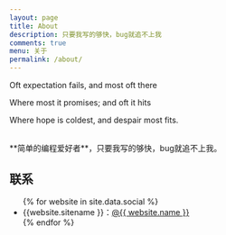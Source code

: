 ```yaml
---
layout: page
title: About
description: 只要我写的够快，bug就追不上我
comments: true
menu: 关于
permalink: /about/
---
```


Oft expectation fails, and most oft there

Where most it promises; and oft it hits

Where hope is coldest, and despair most fits.

<br>
**简单的编程爱好者**，只要我写的够快，bug就追不上我。

## 联系

<ul>
{% for website in site.data.social %}
<li>{{website.sitename }}：<a href="{{ website.url }}" target="_blank">@{{ website.name }}</a></li>
{% endfor %}
</ul>
